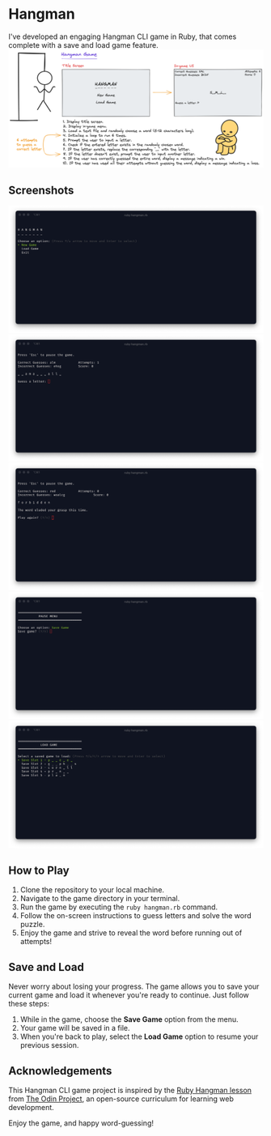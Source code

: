 # Hangman

I've developed an engaging Hangman CLI game in Ruby, that comes complete with a save and load game feature.
![hangman-game](./images/hangman-game.png)

## Screenshots

![hangman-cli-1](./images/hangman-cli-1.png)
![hangman-cli-2](./images/hangman-cli-2.png)
![hangman-cli-3](./images/hangman-cli-3.png)
![hangman-cli-4](./images/hangman-cli-4.png)
![hangman-cli-5](./images/hangman-cli-5.png)

## How to Play

1. Clone the repository to your local machine.
2. Navigate to the game directory in your terminal.
3. Run the game by executing the `ruby hangman.rb` command.
4. Follow the on-screen instructions to guess letters and solve the word puzzle.
5. Enjoy the game and strive to reveal the word before running out of attempts!

## Save and Load

Never worry about losing your progress. The game allows you to save your current game and load it whenever you're ready to continue. Just follow these steps:

1. While in the game, choose the **Save Game** option from the menu.
2. Your game will be saved in a file.
3. When you're back to play, select the **Load Game** option to resume your previous session.

## Acknowledgements

This Hangman CLI game project is inspired by the [Ruby Hangman lesson](https://www.theodinproject.com/lessons/ruby-hangman) from [The Odin Project](https://www.theodinproject.com/), an open-source curriculum for learning web development.

Enjoy the game, and happy word-guessing!
